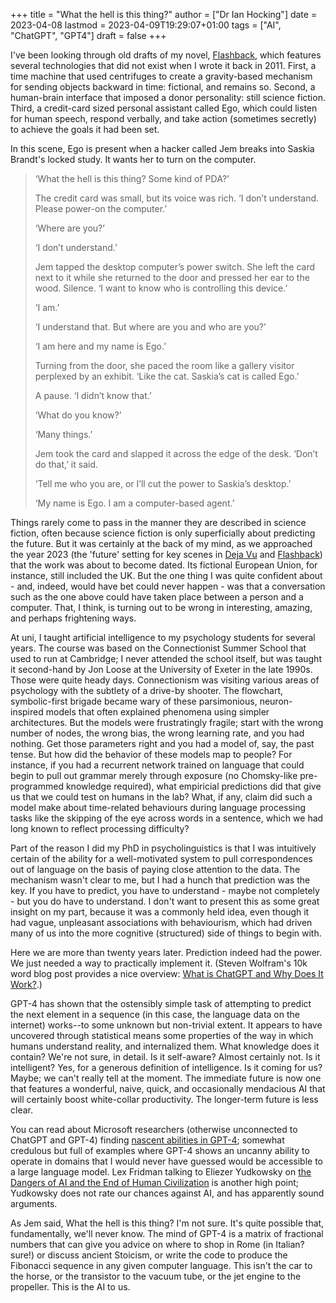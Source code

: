 +++
title = "What the hell is this thing?"
author = ["Dr Ian Hocking"]
date = 2023-04-08
lastmod = 2023-04-09T19:29:07+01:00
tags = ["AI", "ChatGPT", "GPT4"]
draft = false
+++

I've been looking through old drafts of my novel, [Flashback](<https://www.amazon.co.uk/Flashback-Saskia-Brandt-Ian-Hocking/dp/1549762753/ref=nodl_?dplnkId=3502ef3b-ba01-43c0-b228-d843c1bdb228>), which features several technologies that did not exist when I wrote it back in 2011. First, a time machine that used centrifuges to create a gravity-based mechanism for sending objects backward in time: fictional, and remains so. Second, a human-brain interface that imposed a donor personality: still science fiction. Third, a credit-card sized personal assistant called Ego, which could listen for human speech, respond verbally, and take action (sometimes secretly) to achieve the goals it had been set.

In this scene, Ego is present when a hacker called Jem breaks into Saskia Brandt's locked study. It wants her to turn on the computer.

> ‘What the hell is this thing? Some kind of PDA?’
>
> The credit card was small, but its voice was rich. ‘I don’t understand. Please power-on the computer.’
>
> ‘Where are you?’
>
> ‘I don’t understand.’
>
> Jem tapped the desktop computer’s power switch. She left the card next to it while she returned to the door and pressed her ear to the wood. Silence. ‘I want to know who is controlling this device.’
>
> ‘I am.’
>
> ‘I understand that. But where are you and who are you?’
>
> ‘I am here and my name is Ego.’
>
> Turning from the door, she paced the room like a gallery visitor perplexed by an exhibit. ‘Like the cat. Saskia’s cat is called Ego.’
>
> A pause. ‘I didn’t know that.’
>
> ‘What do you know?’
>
> ‘Many things.’
>
> Jem took the card and slapped it across the edge of the desk. ‘Don’t do that,’ it said.
>
> ‘Tell me who you are, or I’ll cut the power to Saskia’s desktop.’
>
> ‘My name is Ego. I am a computer-based agent.’

Things rarely come to pass in the manner they are described in science fiction, often because science fiction is only superficially about predicting the future. But it was certainly at the back of my mind, as we approached the year 2023 (the 'future' setting for key scenes in [Deja Vu](https://www.amazon.co.uk/Deja-Vu-Ian-Hocking/dp/1907389229) and [Flashback](https://www.amazon.co.uk/Flashback-Saskia-Brandt-Ian-Hocking/dp/1549762753)) that the work was about to become dated. Its fictional European Union, for instance, still included the UK. But the one thing I was quite confident about - and, indeed, would have bet could never happen - was that a conversation such as the one above could have taken place between a person and a computer. That, I think, is turning out to be wrong in interesting, amazing, and perhaps frightening ways.

At uni, I taught artificial intelligence to my psychology students for several years. The course was based on the Connectionist Summer School that used to run at Cambridge; I never attended the school itself, but was taught it second-hand by Jon Loose at the University of Exeter in the late 1990s. Those were quite heady days. Connectionism was visiting various areas of psychology with the subtlety of a drive-by shooter. The flowchart, symbolic-first brigade became wary of these parsimonious, neuron-inspired models that often explained phenomena using simpler architectures. But the models were frustratingly fragile; start with the wrong number of nodes, the wrong bias, the wrong learning rate, and you had nothing. Get those parameters right and you had a model of, say, the past tense. But how did the behavior of these models map to people? For instance, if you had a recurrent network trained on language that could begin to pull out grammar merely through exposure (no Chomsky-like pre-programmed knowledge required), what empiricial predictions did that give us that we could test on humans in the lab? What, if any, claim did such a model make about time-related behaviours during language processing tasks like the skipping of the eye across words in a sentence, which we had long known to reflect processing difficulty?

Part of the reason I did my PhD in psycholinguistics is that I was intuitively certain of the ability for a well-motivated system to pull correspondences out of language on the basis of paying close attention to the data. The mechanism wasn't clear to me, but I had a hunch that prediction was the key. If you have to predict, you have to understand - maybe not completely - but you do have to understand. I don't want to present this as some great insight on my part, because it was a commonly held idea, even though it had vague, unpleasant associations with behaviourism, which had driven many of us into the more cognitive (structured) side of things to begin with.

Here we are more than twenty years later. Prediction indeed had the power. We just needed a way to practically implement it. (Steven Wolfram's 10k word blog post provides a nice overview: [What is ChatGPT and Why Does It Work?](<https://writings.stephenwolfram.com/2023/02/what-is-chatgpt-doing-and-why-does-it-work/>).)

GPT-4 has shown that the ostensibly simple task of attempting to predict the next element in a sequence (in this case, the language data on the internet) works--to some unknown but non-trivial extent. It appears to have uncovered through statistical means some properties of the way in which humans understand reality, and internalized them. What knowledge does it contain? We're not sure, in detail. Is it self-aware? Almost certainly not. Is it intelligent? Yes, for a generous definition of intelligence. Is it coming for us? Maybe; we can't really tell at the moment. The immediate future is now one that features a wonderful, naive, quick, and occasionally mendacious AI that will certainly boost white-collar productivity. The longer-term future is less clear.

You can read about Microsoft researchers (otherwise unconnected to ChatGPT and GPT-4) finding [nascent abilities in GPT-4](<https://arxiv.org/abs/2303.12712>); somewhat credulous but full of examples where GPT-4 shows an uncanny ability to operate in domains that I would never have guessed would be accessible to a large language model. Lex Fridman talking to Eliezer Yudkowsky on [the Dangers of AI and the End of Human Civilization](<https://www.youtube.com/watch?v=AaTRHFaaPG8&t=4057s>) is another high point; Yudkowsky does not rate our chances against AI, and has apparently sound arguments.

As Jem said, What the hell is this thing? I'm not sure. It's quite possible that, fundamentally, we'll never know. The mind of GPT-4 is a matrix of fractional numbers that can give you advice on where to shop in Rome (in Italian? sure!) or discuss ancient Stoicism, or write the code to produce the Fibonacci sequence in any given computer language. This isn't the car to the horse, or the transistor to the vacuum tube, or the jet engine to the propeller. This is the AI to us.

